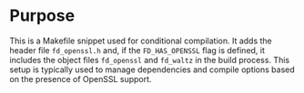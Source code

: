 # Purpose
This is a Makefile snippet used for conditional compilation. It adds the header file `fd_openssl.h` and, if the `FD_HAS_OPENSSL` flag is defined, it includes the object files `fd_openssl` and `fd_waltz` in the build process. This setup is typically used to manage dependencies and compile options based on the presence of OpenSSL support.
